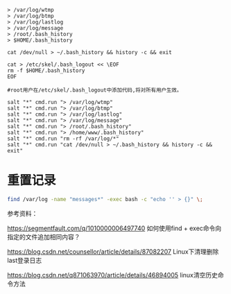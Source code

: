```
> /var/log/wtmp
> /var/log/btmp
> /var/log/lastlog
> /var/log/message
> /root/.bash_history
> $HOME/.bash_history

cat /dev/null > ~/.bash_history && history -c && exit

cat > /etc/skel/.bash_logout << \EOF
rm -f $HOME/.bash_history
EOF

#root用户在/etc/skel/.bash_logout中添加代码,将对所有用户生效。
```

```
salt "*" cmd.run "> /var/log/wtmp"
salt "*" cmd.run "> /var/log/btmp"
salt "*" cmd.run "> /var/log/lastlog"
salt "*" cmd.run "> /var/log/message"
salt "*" cmd.run "> /root/.bash_history"
salt "*" cmd.run "> /home/www/.bash_history"
salt "*" cmd.run "rm -rf /var/log/*"
salt "*" cmd.run "cat /dev/null > ~/.bash_history && history -c && exit"
```

# 重置记录
```bash
find /var/log -name "messages*" -exec bash -c "echo '' > {}" \;
```
参考资料：

https://segmentfault.com/q/1010000006497740  如何使用find + exec命令向指定的文件追加相同内容？

https://blog.csdn.net/counsellor/article/details/87082207    Linux下清理删除last登录日志

https://blog.csdn.net/q871063970/article/details/46894005    linux清空历史命令方法
